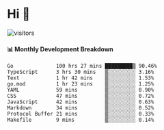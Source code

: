 # Hi 👋
 
![visitors](https://visitor-badge.glitch.me/badge?page_id=sorcererxw.sorcererx)

#### 📊 Monthly Development Breakdown

<!--START_SECTION:waka-->
```text
Go              100 hrs 27 mins █████████▒ 90.46%
TypeScript      3 hrs 30 mins   ▒░░░░░░░░░ 3.16%
Text            1 hr 42 mins    ▒░░░░░░░░░ 1.53%
go.mod          1 hr 23 mins    ▒░░░░░░░░░ 1.25%
YAML            59 mins         ▒░░░░░░░░░ 0.90%
CSS             47 mins         ▒░░░░░░░░░ 0.72%
JavaScript      42 mins         ▒░░░░░░░░░ 0.63%
Markdown        34 mins         ▒░░░░░░░░░ 0.52%
Protocol Buffer 21 mins         ▒░░░░░░░░░ 0.33%
Makefile        9 mins          ▒░░░░░░░░░ 0.14%
```
<!--END_SECTION:waka-->

